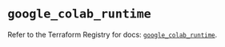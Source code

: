 # `google_colab_runtime`

Refer to the Terraform Registry for docs: [`google_colab_runtime`](https://registry.terraform.io/providers/hashicorp/google-beta/6.20.0/docs/resources/google_colab_runtime).
